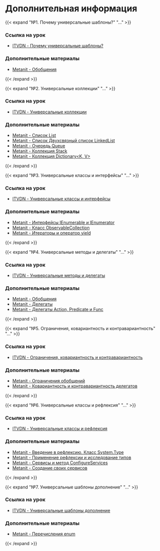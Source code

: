 # Дополнительная информация

[№1. Почему универсальные шаблоны?]:----------------------------------------------------------

{{< expand "№1. Почему универсальные шаблоны?" "..." >}}

   ### Ссылка на урок

   - [ITVDN - Почему универсальные шаблоны?](https://itvdn.com/ru/video/c-sharp-generics)

   ### Дополнительные материалы

   - [Metanit - Обобщения](https://metanit.com/sharp/tutorial/3.12.php)

{{< /expand >}}

{{< expand "№2. Универсальные коллекции" "..." >}}

   ### Ссылка на урок

   - [ITVDN - Универсальные коллекции](https://itvdn.com/ru/video/c-sharp-generics/universal-collections)

   ### Дополнительные материалы

   - [Metanit - Список List<T>](https://metanit.com/sharp/tutorial/4.5.php)
   - [Metanit - Список Двухсвязный список LinkedList<T>](https://metanit.com/sharp/tutorial/4.6.php)
   - [Metanit - Очередь Queue](https://metanit.com/sharp/tutorial/4.7.php)
   - [Metanit - Коллекция Stack<T>](https://metanit.com/sharp/tutorial/4.8.php)
   - [Metanit - Коллекция Dictionary<K, V>](https://metanit.com/sharp/tutorial/4.9.php)

{{< /expand >}}

{{< expand "№3. Универсальные классы и интерфейсы" "..." >}}

   ### Ссылка на урок

   - [ITVDN - Универсальные классы и интерфейсы](https://itvdn.com/ru/video/c-sharp-generics/universal-collections)

   ### Дополнительные материалы

   - [Metanit - Интерфейсы IEnumerable и IEnumerator](https://metanit.com/sharp/tutorial/4.11.php)
   - [Metanit - Класс ObservableCollection](https://metanit.com/sharp/tutorial/4.13.php)
   - [Metanit - Итераторы и оператор yield](https://metanit.com/sharp/tutorial/4.12.php)

{{< /expand >}}

{{< expand "№4. Универсальные методы и делегаты" "..." >}}

   ### Ссылка на урок

   - [ITVDN - Универсальные методы и делегаты](https://itvdn.com/ru/video/c-sharp-generics/universal-methods-delegates)

   ### Дополнительные материалы

   - [Metanit - Обобщения](https://metanit.com/sharp/tutorial/3.12.php)
   - [Metanit - Делегаты](https://metanit.com/sharp/tutorial/3.13.php)
   - [Metanit - Делегаты Action, Predicate и Func](https://metanit.com/sharp/tutorial/3.33.php)

{{< /expand >}}

{{< expand "№5. Ограничения, ковариантность и контравариантность" "..." >}}

   ### Ссылка на урок

   - [ITVDN - Ограничения, ковариантность и контравариантность](https://itvdn.com/ru/video/c-sharp-generics/restrictions-covariant-contravariant)

   ### Дополнительные материалы

   - [Metanit - Ограничения обобщений](https://metanit.com/sharp/tutorial/3.38.php)
   - [Metanit - Ковариантность и контравариантность делегатов](https://metanit.com/sharp/tutorial/3.28.php)

{{< /expand >}}

{{< expand "№6. Универсальные классы и рефлексия" "..." >}}

   ### Ссылка на урок

   - [ITVDN - Универсальные классы и рефлексия](https://itvdn.com/ru/video/c-sharp-generics/universal-classes-reflection)

   ### Дополнительные материалы

   - [Metanit - Введение в рефлексию. Класс System.Type](https://metanit.com/sharp/tutorial/14.1.php)
   - [Metanit - Применение рефлексии и исследование типов](https://metanit.com/sharp/tutorial/14.2.php)
   - [Metanit - Сервисы и метод ConfigureServices](https://metanit.com/sharp/aspnet5/6.1.php)
   - [Metanit - Создание своих сервисов](https://metanit.com/sharp/aspnet5/2.19.php)

{{< /expand >}}

{{< expand "№7. Универсальные шаблоны дополнение" "..." >}}

   ### Ссылка на урок

   - [ITVDN - Универсальные шаблоны дополнение](https://itvdn.com/ru/video/c-sharp-generics/generics-addition)

   ### Дополнительные материалы

   - [Metanit - Перечисления enum](https://metanit.com/sharp/tutorial/2.12.php)

{{< /expand >}}
